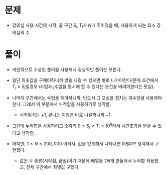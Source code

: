 # 문제
- 강의실 사용 시간의 시작, 끝 구간 $S_i,T_i$가 $N$개 주어졌을 때, 사용하게 되는 최소 강의실의 수

# 풀이
- 개인적으로 수상한 풀이를 사용해서 정상적인 풀이는 모른다.

- 일단 최솟값을 구해야하니까 방을 나갈 수 있으면 바로 나가야한다(문제 조건에서 $T_i\leq{S_j}$일경우 $i$수업과 $j$수업을 동시에 할 수 있다는 조건을 버려야한다는 뜻임).

- 나머지 구간에서는 수업을 해야하니까, 반드시 그 교실을 겹치는 개수만큼 사용해야한다. 그래서 이 부분에서 누적합을 사용하기로 생각함.
    - 시작위치는 $+1$, 끝나는 지점은 바로 나갈꺼니까 $-1$

- 그런데 누적합을 사용하려고 숫자의 $0 \leq {S_i} \lt {T_i} \leq {10^9}$라서 시간초과을 받을 수 있다고 생각함.

- 하지만, $1\leq{N}\leq{200,000}$ 이라서, 값을 압축해서 나타내면 어떨까? 생각해서 구현했다.
    - 값은 두 종류(시작점, 끝점)이기 때문에 배열을 $2N$개 만들어서 누적합 적용했고, 전체 구간에서 최댓값 구했다.